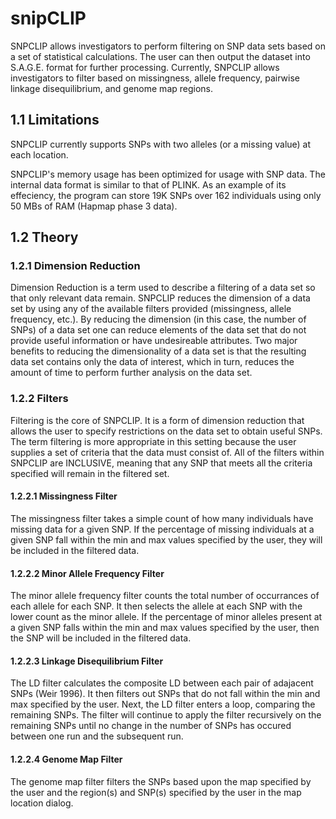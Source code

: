 # snipCLIP

SNPCLIP allows investigators to perform filtering on SNP data sets based on a set of statistical calculations. The user can then output the dataset into S.A.G.E. format for further processing. Currently, SNPCLIP allows investigators to filter based on missingness, allele frequency, pairwise linkage disequilibrium, and genome map regions.

## 1.1 Limitations

SNPCLIP currently supports SNPs with two alleles (or a missing value) at each location.

SNPCLIP's memory usage has been optimized for usage with SNP data. The internal data format is similar to that of PLINK. As an example of its effeciency, the program can store 19K SNPs over 162 individuals using only 50 MBs of RAM (Hapmap phase 3 data).

## 1.2 Theory

### 1.2.1 Dimension Reduction

Dimension Reduction is a term used to describe a filtering of a data set so that only relevant data remain. SNPCLIP reduces the dimension of a data set by using any of the available filters provided (missingness, allele frequency, etc.). By reducing the dimension (in this case, the number of SNPs) of a data set one can reduce elements of the data set that do not provide useful information or have undesireable attributes. Two major benefits to reducing the dimensionality of a data set is that the resulting data set contains only the data of interest, which in turn, reduces the amount of time to perform further analysis on the data set.

### 1.2.2 Filters

Filtering is the core of SNPCLIP. It is a form of dimension reduction that allows the user to specify restrictions on the data set to obtain useful SNPs. The term filtering is more appropriate in this setting because the user supplies a set of criteria that the data must consist of. All of the filters within SNPCLIP are INCLUSIVE, meaning that any SNP that meets all the criteria specified will remain in the filtered set.

#### 1.2.2.1 Missingness Filter

The missingness filter takes a simple count of how many individuals have missing data for a given SNP. If the percentage of missing individuals at a given SNP fall within the min and max values specified by the user, they will be included in the filtered data.

#### 1.2.2.2 Minor Allele Frequency Filter

The minor allele frequency filter counts the total number of occurrances of each allele for each SNP. It then selects the allele at each SNP with the lower count as the minor allele. If the percentage of minor alleles present at a given SNP falls within the min and max values specified by the user, then the SNP will be included in the filtered data.

#### 1.2.2.3 Linkage Disequilibrium Filter

The LD filter calculates the composite  LD between each pair of adajacent SNPs (Weir 1996). It then filters out SNPs that do not fall within the min and max specified by the user. Next, the LD filter enters a loop, comparing the remaining SNPs. The filter will continue to apply the filter recursively on the remaining SNPs until no change in the number of SNPs has occured between one run and the subsequent run.

#### 1.2.2.4 Genome Map Filter

The genome map filter filters the SNPs based upon the map specified by the user and the region(s) and SNP(s) specified by the user in the map location dialog.
